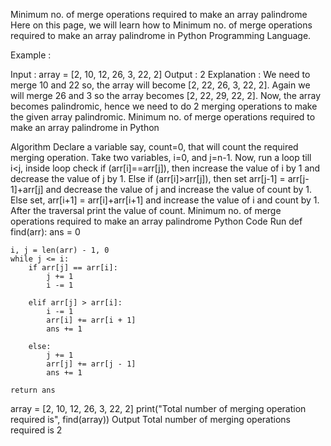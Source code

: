 Minimum no. of merge operations required to make an array palindrome
Here on this page, we will learn how to Minimum no. of merge operations required to make an array palindrome in Python Programming Language.

Example :

Input : array = [2, 10, 12, 26, 3, 22, 2]
Output : 2
Explanation : We need to merge 10 and 22 so, the array will become [2, 22, 26, 3, 22, 2]. Again we will merge 26 and 3 so the array becomes [2, 22, 29, 22, 2]. Now, the array becomes palindromic, hence we need to do 2 merging operations to make the given array palindromic.
Minimum no. of merge operations required to make an array palindrome in Python

Algorithm
Declare a variable say, count=0, that will count the required merging operation.
Take two variables, i=0, and j=n-1.
Now, run a loop till i<j, inside loop check if (arr[i]==arr[j]), then increase the value of i by 1 and decrease the value of j by 1.
Else if (arr[i]>arr[j]), then set arr[j-1] = arr[j-1]+arr[j] and decrease the value of j and increase the value of count by 1.
Else set, arr[i+1] = arr[i]+arr[i+1] and increase the value of i and count by 1.
After the traversal print the value of count.
Minimum no. of merge operations required to make an array palindrome
Python Code
Run
def find(arr):
    ans = 0

    i, j = len(arr) - 1, 0
    while j <= i:
        if arr[j] == arr[i]:
            j += 1
            i -= 1

        elif arr[j] > arr[i]:
            i -= 1
            arr[i] += arr[i + 1]
            ans += 1

        else:
            j += 1
            arr[j] += arr[j - 1]
            ans += 1

    return ans


array = [2, 10, 12, 26, 3, 22, 2]
print("Total number of merging operation required is", find(array))
Output
Total number of merging operations required is 2
